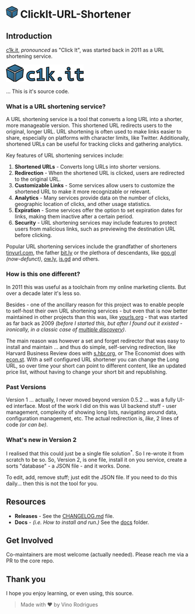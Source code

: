 # <img src="docs/assets/img/icon.min.svg" height="32"> ClickIt-URL-Shortener

## Introduction

[c1k.it](http://c1k.it), *pronounced* as "Click It", was started back in 2011 as a URL shortening service.

<img src="docs/assets/img/logo.min.svg" height="48">

... This is it's source code.

### What is a URL shortening service?

A URL shortening service is a tool that converts a long URL into a shorter, more manageable version. This shortened URL redirects users to the original, longer URL. URL shortening is often used to make links easier to share, especially on platforms with character limits, like Twitter. Additionally, shortened URLs can be useful for tracking clicks and gathering analytics.

Key features of URL shortening services include:

1. **Shortened URLs** - Converts long URLs into shorter versions.
2. **Redirection** - When the shortened URL is clicked, users are redirected to the original URL.
3. **Customizable Links** - Some services allow users to customize the shortened URL to make it more recognizable or relevant.
4. **Analytics** - Many services provide data on the number of clicks, geographic location of clicks, and other usage statistics.
5. **Expiration** - Some services offer the option to set expiration dates for links, making them inactive after a certain period.
6. **Security** - URL shortening services may include features to protect users from malicious links, such as previewing the destination URL before clicking.

Popular URL shortening services include the grandfather of shorteners [tinyurl.com](http://tinyurl.com), the father [bit.ly](http://bit.ly) or the plethora of descendants, like [goo.gl](http://goo.gl) *(now-defunct)*, [ow.ly](ttp://ow.ly), [is.gd](http://is.gd) and others.

### How is this one different?

In 2011 this was useful as a toolchain from my online marketing clients.  But over a decade later it's less so.

Besides - one of the ancillary reason for this project was to enable people to self-host their own URL shortening services - but even that is now better maintained in other projects than this was, like [yourls.org](yourls.org/docs) - that was started as far back as 2009 *(before I started this, but after I found out it existed - ironically, in a classic case of [multiple discovery](https://en.wikipedia.org/wiki/multiple_discovery))*.

The main reason was however a set and forget redirector that was easy to install and maintain ... and thus do simple, self-serving redirection, like Harvard Business Review does with [s.hbr.org](http://s.hbr.org), or The Economist does with [econ.st](http://econ.st).  With a self configured URL shortener you can  change the Long URL, so over time your short can point to different content, like an updated price list, without having to change your short bit and republishing.

### Past Versions

Version 1 ... actually, I never moved beyond version 0.5.2 ... was a fully UI-ed interface.  Most of the work I did on this was UI backend stuff - user management, complexity of showing long lists, navigating around data, configuration management, etc.  The actual redirection is, *like*, 2 lines of code *(or can be)*.

### What's new in Version 2

I realised that this could just be a single file solution<sup>*</sup>.  So I re-wrote it from scratch to be so.  So, Version 2, is one file, install it on you service, create a sorts "database" - a JSON file - and it works.  Done.

To edit, add, remove stuff; just edit the JSON file.  If you need to do this daily... then this is not the tool for you.

## Resources

- **Releases** - See the [CHANGELOG.md](CHANGELOG.md) file.
- **Docs** - *(i.e. How to install and run.)*  See the [docs](docs/README.md) folder.


## Get Involved

Co-maintainers are most welcome (actually needed).
Please reach me via a PR to the core repo.

## Thank you

I hope you enjoy learning, or even using, this source.

> Made with &#x2665; by Vino Rodrigues

